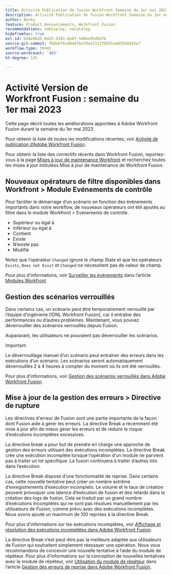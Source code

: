 ```yaml
---
title: Activité Publication de fusion Workfront Semaine du 1er mai 2023
description: Activité Publication de fusion Workfront Semaine du 1er mai 2023
author: Becky
feature: Product Announcements, Workfront Fusion
recommendations: noDisplay, noCatalog
hidefromtoc: true
exl-id: b9de9bd5-0d25-4391-8e6f-560ee95d0d7b
source-git-commit: 76deb76c66e8f8a7dea721378591ae035b8d42e7
workflow-type: tm+mt
source-wordcount: '463'
ht-degree: 13%

---
```


# Activité Version de Workfront Fusion : semaine du 1er mai 2023

Cette page décrit toutes les améliorations apportées à Adobe Workfront Fusion durant la semaine du 1er mai 2023

Pour obtenir la liste de toutes les modifications récentes, voir [Activité de publication d’Adobe Workfront Fusion](../../../product-announcements/product-releases/fusion-release-activity/fusion-release-activity.md).

Pour obtenir la liste des correctifs récents dans Workfront Fusion, reportez-vous à la page [Mises à jour de maintenance Workfront](https://experienceleague.adobe.com/docs/workfront-known-issues/releases/current-updates.html?lang=fr) et recherchez toutes les mises à jour intitulées Mise à jour de maintenance de Workfront Fusion.

## Nouveaux opérateurs de filtre disponibles dans Workfront > Module Evénements de contrôle

Pour faciliter le démarrage d’un scénario en fonction des événements importants dans votre workflow, de nouveaux opérateurs ont été ajoutés au filtre dans le module Workfront > Evénements de contrôle .

* Supérieur ou égal à
* Inférieur ou égal à
* Contient
* Existe
* N’existe pas
* Modifié

Notez que l’opérateur `Changed` ignore le champ State et que les opérateurs `Exists`, `Does not Exist` et `Changed` ne nécessitent pas de valeur de champ.

Pour plus d’informations, voir [Surveiller les événements](/help/quicksilver/workfront-fusion/apps-and-their-modules/workfront-modules.md#watch-events) dans l’article [Modules Workfront](/help/quicksilver/workfront-fusion/apps-and-their-modules/workfront-modules.md) .

## Gestion des scénarios verrouillés

Dans certains cas, un scénario peut être temporairement verrouillé par l’équipe d’ingénierie [!DNL Workfront Fusion], car il entraîne des performances ou d’autres problèmes. Maintenant, vous pouvez déverrouiller des scénarios verrouillés depuis Fusion.

Auparavant, les utilisateurs ne pouvaient pas déverrouiller les scénarios.

>[!IMPORTANT]
>
>Le déverrouillage manuel d’un scénario peut entraîner des erreurs dans les exécutions d’un scénario. Les scénarios seront automatiquement déverrouillés 2 à 4 heures à compter du moment où ils ont été verrouillés.

Pour plus d’informations, voir [Gestion des scénarios verrouillés dans Adobe Workfront Fusion](/help/quicksilver/workfront-fusion/scenarios/view-and-manage-locked-scenarios.md).

## Mise à jour de la gestion des erreurs > Directive de rupture

Les directives d&#39;erreur de Fusion sont une partie importante de la façon dont Fusion aide à gérer les erreurs. La directive Break a récemment été mise à jour afin de mieux gérer les erreurs et de réduire le risque d’exécutions incomplètes excessives.

La directive break a pour but de prendre en charge une approche de gestion des erreurs utilisant des exécutions incomplètes. La directive Break crée une exécution incomplète lorsque l’opération d’un module ne parvient pas à traiter un lot spécifique. La fusion continuera à traiter d’autres lots dans l’exécution.

La directive Break dispose d’une fonctionnalité de reprise. Dans certains cas, cette nouvelle tentative peut créer un nombre extrême d’enregistrements d’exécution incomplets. Le volume et le taux de création peuvent provoquer une latence d’exécution de fusion et des retards dans la création des logs de fusion. Cela se traduit par un grand nombre d’exécutions incomplètes qui ne sont pas résolues manuellement par les utilisateurs de Fusion, comme prévu avec des exécutions incomplètes. Nous avons ajouté un maximum de 100 reprises à la directive Break.

Pour plus d’informations sur les exécutions incomplètes, voir [Affichage et résolution des exécutions incomplètes dans Adobe Workfront Fusion](/help/quicksilver/workfront-fusion/scenarios/view-and-resolve-incomplete-executions.md).

La directive Break n’est peut-être pas la meilleure adaptée aux utilisateurs de Fusion qui souhaitent simplement réessayer une opération. Nous vous recommandons de concevoir une nouvelle tentative à l’aide du module de répéteur. Pour plus d’informations sur la conception de nouvelles tentatives avec le module de répéteur, voir [Utilisation du module de répéteur](/help/quicksilver/workfront-fusion/errors/retry.md#use-the-repeater-module) dans l’article [Gestion des erreurs de reprise dans Adobe Workfront Fusion](/help/quicksilver/workfront-fusion/errors/retry.md).
